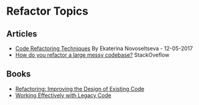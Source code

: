 # Refactor Topics

## Articles
- [Code Refactoring Techniques](https://apiumhub.com/tech-blog-barcelona/code-refactoring-techniques/) By Ekaterina Novoseltseva - 12-05-2017 
- [How do you refactor a large messy codebase?](https://stackoverflow.com/questions/2981750/how-do-you-refactor-a-large-messy-codebase) StackOveflow

## Books
- [Refactoring: Improving the Design of Existing Code](https://www.amazon.com/dp/0201485672/)
- [Working Effectively with Legacy Code](https://www.amazon.com/dp/0131177052/)

